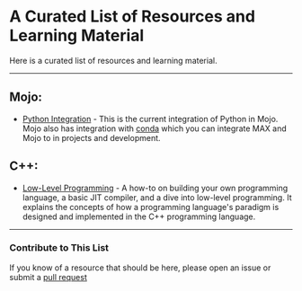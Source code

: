 # A Curated List of Resources and Learning Material
Here is a curated list of resources and learning material.

---
## Mojo:
- [Python Integration](https://docs.modular.com/mojo/manual/python/) - This is the current integration
of Python in Mojo. Mojo also has integration with [conda](https://docs.conda.io/projects/conda/index.html) 
which you can integrate MAX and Mojo to in projects and development.

## C++:
- [Low-Level Programming](https://llvm.org/docs/tutorial/MyFirstLanguageFrontend/index.html) -
A how-to on building your own programming language, a basic JIT compiler, and a dive into low-level
programming. It explains the concepts of how a programming language's paradigm is designed and 
implemented in the C++ programming language.

---
### Contribute to This List
If you know of a resource that should be here, please open an issue or submit a 
[pull request](https://github.com/rcghpge/pymo/pulls)